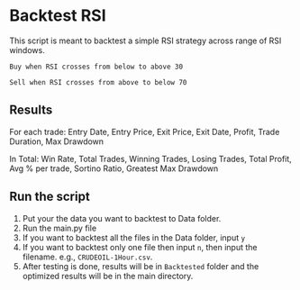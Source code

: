 # Backtest RSI
This script is meant to backtest a simple RSI strategy across range of RSI windows.

    Buy when RSI crosses from below to above 30

    Sell when RSI crosses from above to below 70

## Results 
For each trade: Entry Date, Entry Price, Exit Price, Exit Date, Profit, Trade Duration, Max Drawdown

In Total: Win Rate, Total Trades, Winning Trades, Losing Trades, Total Profit, Avg % per trade, Sortino Ratio, Greatest Max Drawdown

## Run the script
1. Put your the data you want to backtest to Data folder. 
2. Run the main.py file
3. If you want to backtest all the files in the Data folder, input `y` 
4. If you want to backtest only one file then input `n`, then input the filename. e.g., `CRUDEOIL-1Hour.csv`.
6. After testing is done, results will be in `Backtested` folder and the optimized results will be in the main directory.
